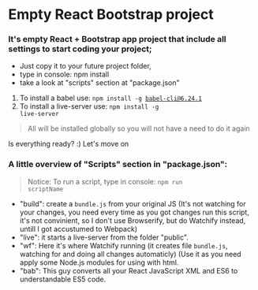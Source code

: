 # Empty React Bootstrap project

### It's empty React + Bootstrap app project that include all settings to start coding your project;
+ Just copy it to your future project folder, 
+ type in console: npm install
+ take a look at "scripts" section at "package.json"

1) To install a babel use: <code>npm install -g babel-cli@6.24.1</code>
2) To install a live-server use: <code>npm install -g live-server</code>

> All will be installed globally so you will not have a need to do it again

Is everything ready? :) 
Let's move on

### A little overview of "Scripts" section in "package.json":
> Notice: To run a script, type in console: <code>npm run scriptName</code>
+ "build": create a <code>bundle.js</code> from your original JS (It's not watching for your changes, you need every time as you got changes run this script, it's not convinient, so I don't use Browserify, but do Watchify instead, untill I got accustumed to Webpack)
+ "live": it starts a live-server from the folder "public". 
+ "wf": Here it's where Watchify running (it creates file <code>bundle.js</code>, watching for and doing all changes automaticly) (Use it as you need apply some Node.js modules for using with html.
+ "bab": This guy converts all your React JavaScript XML and ES6 to understandable ES5 code.  
